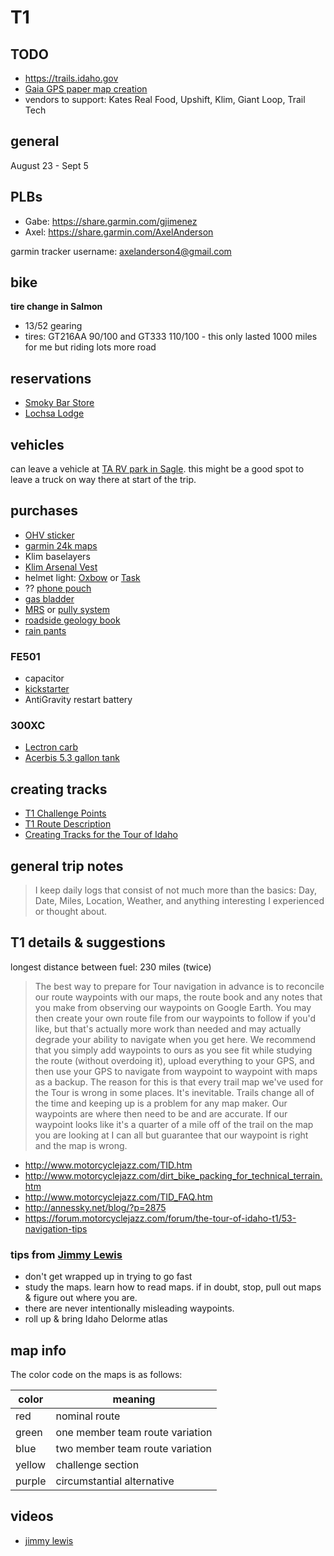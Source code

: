 # T1

## TODO

- https://trails.idaho.gov
- [Gaia GPS paper map creation](https://blog.gaiagps.com/customize-paper-maps-with-gaia-gps/)
- vendors to support: Kates Real Food, Upshift, Klim, Giant Loop, Trail Tech

## general

August 23 - Sept 5

## PLBs

- Gabe: https://share.garmin.com/gjimenez
- Axel: https://share.garmin.com/AxelAnderson

garmin tracker username: axelanderson4@gmail.com

## bike

**tire change in Salmon**

- 13/52 gearing
- tires: GT216AA 90/100 and GT333 110/100 - this only lasted 1000 miles for me but riding lots more road

## reservations

- [Smoky Bar Store](https://kdennis1212.wixsite.com/smokybarstore)
- [Lochsa Lodge](http://www.lochsalodge.com)

## vehicles

can leave a vehicle at [TA RV park in Sagle](https://www.campgroundreviews.com/regions/idaho/sagle/travel-america-rv-park-4064).
this might be a good spot to leave a truck on way there at start of the trip.

## purchases

- [OHV sticker](https://idpr.idaho.gov/Renewal/Default.aspx)
- [garmin 24k maps](https://buy.garmin.com/en-US/US/p/27613/pn/010-C1130-00)
- Klim baselayers
- [Klim Arsenal Vest](https://www.klim.com/Arsenal-Vest-4054-001)
- helmet light: [Oxbow](https://www.oxbowgear.com/product/voyager-dirt-bike-helmet-light/) or [Task](https://taskracing.com/product-category/helmet-lights/)
- ?? [phone pouch](https://www.oxbowgear.com/product/smartphone-backpack-shoulder-strap-pouch/)
- [gas bladder](https://www.giantloopmoto.com/product/gas-bag-fuel-safe-bladder/)
- [MRS](https://bestrestproducts.com/shop/recovery-gear-mrs-system/motorcycle-recovery-system-mrs/) or [pully system](https://nifty-lift.com/)
- [roadside geology book](https://www.amazon.com/Roadside-Geology-Idaho/dp/0878422196)
- [rain pants](https://www.amazon.com/dp/B009G1UMA2/ref=twister_B009MIK21I?th=1&psc=1)

### FE501

- capacitor
- [kickstarter](https://www.motosport.com/husqvarna-technical-accessories-kickstart-kit?mmy=husqvarna;fe501hq;2018&mmy_source=pdp&variant[HPP002D]=HPP002D-X001-Y002)
- AntiGravity restart battery

### 300XC

- [Lectron carb](https://www.lectronfuelsystems.com/2stroke/ktm-husq/ktm-922.html)
- [Acerbis 5.3 gallon tank](https://www.rockymountainatvmc.com/parts/acerbis-fuel-tank-p?s=1022871&v=11299)

## creating tracks

- [T1 Challenge Points][1]
- [T1 Route Description][2]
- [Creating Tracks for the Tour of Idaho][3]

[1]: http://www.motorcyclejazz.com/Tour_of_Idaho_Challenge_Points.htm
[2]: http://www.motorcyclejazz.com/TID_Route_Description.htm
[3]: http://annessky.net/blog/?p=2875

## general trip notes

> I keep daily logs that consist of not much more than the basics: Day, Date,
> Miles, Location, Weather, and anything interesting I experienced or thought
> about.

## T1 details & suggestions

longest distance between fuel: 230 miles (twice)

> The best way to prepare for Tour navigation in advance is to reconcile our
> route waypoints with our maps, the route book and any notes that you make from
> observing our waypoints on Google Earth. You may then create your own route
> file from our waypoints to follow if you'd like, but that's actually more work
> than needed and may actually degrade your ability to navigate when you get
> here. We recommend that you simply add waypoints to ours as you see fit while
> studying the route (without overdoing it), upload everything to your GPS, and
> then use your GPS to navigate from waypoint to waypoint with maps as a backup.
> The reason for this is that every trail map we've used for the Tour is wrong
> in some places. It's inevitable. Trails change all of the time and keeping up
> is a problem for any map maker. Our waypoints are where then need to be and
> are accurate. If our waypoint looks like it's a quarter of a mile off of the
> trail on the map you are looking at I can all but guarantee that our waypoint
> is right and the map is wrong.

- http://www.motorcyclejazz.com/TID.htm
- http://www.motorcyclejazz.com/dirt_bike_packing_for_technical_terrain.htm
- http://www.motorcyclejazz.com/TID_FAQ.htm
- http://annessky.net/blog/?p=2875
- https://forum.motorcyclejazz.com/forum/the-tour-of-idaho-t1/53-navigation-tips

### tips from [Jimmy Lewis](https://www.youtube.com/watch?v=haKrgV0wmFY)

- don't get wrapped up in trying to go fast
- study the maps. learn how to read maps. if in doubt, stop, pull out maps &
  figure out where you are.
- there are never intentionally misleading waypoints.
- roll up & bring Idaho Delorme atlas

## map info

The color code on the maps is as follows:

| color  | meaning                         |
| ------ | ------------------------------- |
| red    | nominal route                   |
| green  | one member team route variation |
| blue   | two member team route variation |
| yellow | challenge section               |
| purple | circumstantial alternative      |

## videos

- [jimmy lewis](https://www.youtube.com/watch?v=31R9peYZh-A&app=desktop)
